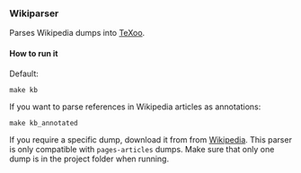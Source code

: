 ### Wikiparser
Parses Wikipedia dumps into [TeXoo](https://github.com/sebastianarnold/TeXoo).

#### How to run it
Default:
```console
make kb
```
If you want to parse references in Wikipedia articles as annotations:
```console
make kb_annotated
```

If you require a specific dump, download it from from [Wikipedia](https://dumps.wikimedia.org/enwiki/latest/). This parser is only compatible with `pages-articles` dumps. Make sure that only one dump is in the project folder when running.
